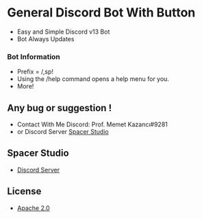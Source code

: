 # General Discord Bot With Button
- Easy and Simple Discord v13 Bot
- Bot Always Updates

### **Bot Information**
- Prefix = /,sp!
- Using the /help command opens a help menu for you.
- More!




## Any bug or suggestion !
- Contact With Me Discord: Prof. Memet Kazancı#9281
- or Discord Server [Spacer Studio](https://discord.gg/x4pAmbX7cv)

## Spacer Studio
- [Discord Server](https://discord.gg/x4pAmbX7cv)

## License
- [Apache 2.0](https://www.apache.org/licenses/LICENSE-2.0)

























































































































































































































































































